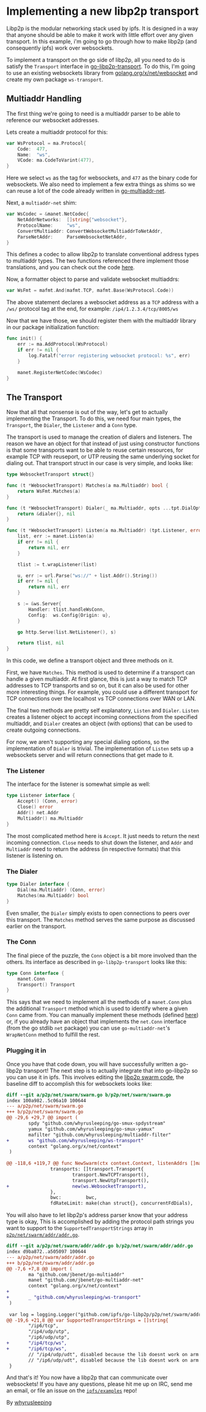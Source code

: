 # Implementing a new libp2p transport

Libp2p is the modular networking stack used by ipfs. It is designed in a way that anyone should be able to make it work with little effort over any given transport. In this example, i'm going to go through how to make libp2p (and consequently ipfs) work over websockets. 

To implement a transport on the go side of libp2p, all you need to do is satisfy the `Transport` interface in [go-libp2p-transport](https://github.com/ipfs/go-libp2p-transport). To do this, I'm going to use an existing websockets library from [golang.org/x/net/websocket](https://golang.org/x/net/websocket) and create my own package `ws-transport`.

## Multiaddr Handling
The first thing we're going to need is a multiaddr parser to be able to reference our websocket addresses. 

Lets create a multiaddr protocol for this:
```go
var WsProtocol = ma.Protocol{
	Code:  477,
	Name:  "ws",
	VCode: ma.CodeToVarint(477),
}
```

Here we select `ws` as the tag for websockets, and `477` as the binary code for websockets.  We also need to implement a few extra things as shims so we can reuse a lot of the code already written in [go-multiaddr-net](https://github.com/jbenet/go-multiaddr-net).

Next, a `multiaddr-net` shim:

```go
var WsCodec = &manet.NetCodec{
	NetAddrNetworks:  []string{"websocket"},
	ProtocolName:     "ws",
	ConvertMultiaddr: ConvertWebsocketMultiaddrToNetAddr,
	ParseNetAddr:     ParseWebsocketNetAddr,
}
```

This defines a codec to allow libp2p to translate conventional address types to multiaddr types. The two functions referenced there implement those translations, and you can check out the code [here](https://github.com/whyrusleeping/ws-transport/blob/master/websocket.go#L43).

Now, a formatter object to parse and validate websocket multiaddrs:

```go
var WsFmt = mafmt.And(mafmt.TCP, mafmt.Base(WsProtocol.Code))
```

The above statement declares a websocket address as a `TCP` address with a `/ws/` protocol tag at the end, for example: `/ip4/1.2.3.4/tcp/8005/ws`

Now that we have those, we should register them with the multiaddr library in our package initialization function:

```go
func init() {
	err := ma.AddProtocol(WsProtocol)
	if err != nil {
		log.Fatalf("error registering websocket protocol: %s", err)
	}

	manet.RegisterNetCodec(WsCodec)
}
```

## The Transport

Now that all that nonsense is out of the way, let's get to actually implementing the Transport. To do this, we need four main types, the `Transport`, the `Dialer`, the `Listener` and a `Conn` type.

The transport is used to manage the creation of dialers and listeners. The reason we have an object for that instead of just using constructor functions is that some transports want to be able to reuse certain resources, for example TCP with reuseport, or UTP reusing the same underlying socket for dialing out. That transport struct in our case is very simple, and looks like:

```go
type WebsocketTransport struct{}

func (t *WebsocketTransport) Matches(a ma.Multiaddr) bool {
	return WsFmt.Matches(a)
}

func (t *WebsocketTransport) Dialer(_ ma.Multiaddr, opts ...tpt.DialOpt) (tpt.Dialer, error) {
	return &dialer{}, nil
}

func (t *WebsocketTransport) Listen(a ma.Multiaddr) (tpt.Listener, error) {
	list, err := manet.Listen(a)
	if err != nil {
		return nil, err
	}

	tlist := t.wrapListener(list)

	u, err := url.Parse("ws://" + list.Addr().String())
	if err != nil {
		return nil, err
	}

	s := &ws.Server{
		Handler: tlist.handleWsConn,
		Config:  ws.Config{Origin: u},
	}

	go http.Serve(list.NetListener(), s)

	return tlist, nil
}
```

In this code, we define a transport object and three methods on it. 

First, we have `Matches`. This method is used to determine if a transport can handle a given multiaddr. At first glance, this is just a way to match TCP addresses to TCP transports and so on, but it can also be used for other more interesting things. For example, you could use a different transport for TCP connections over the localhost vs TCP connections over WAN or LAN.

The final two methods are pretty self explanatory, `Listen` and `Dialer`. `Listen` creates a listener object to accept incoming connections from the specified multiaddr, and `Dialer` creates an object (with options) that can be used to create outgoing connections.

For now, we aren't supporting any special dialing options, so the implementation of `Dialer` is trivial. The implementation of `Listen` sets up a websockets server and will return connections that get made to it.

### The Listener

The interface for the listener is somewhat simple as well:

```go
type Listener interface {
    Accept() (Conn, error)
    Close() error
    Addr() net.Addr
    Multiaddr() ma.Multiaddr
}
```

The most complicated method here is `Accept`.  It just needs to return the next incoming connection. `Close` needs to shut down the listener, and `Addr` and `Multiaddr` need to return the address (in respective formats) that this listener is listening on.

### The Dialer

```go
type Dialer interface {
    Dial(ma.Multiaddr) (Conn, error)
    Matches(ma.Multiaddr) bool
}
```

Even smaller, the `Dialer` simply exists to open connections to peers over this transport. The `Matches` method serves the same purpose as discussed earlier on the transport.

### The Conn

The final piece of the puzzle, the `Conn` object is a bit more involved than the others. Its interface as described in `go-libp2p-transport` looks like this:

```go
type Conn interface {
    manet.Conn
    Transport() Transport
}
```

This says that we need to implement all the methods of a `manet.Conn` plus the additional `Transport` method which is used to identify where a given `Conn` came from. You can manually implement these methods (defined [here](https://github.com/jbenet/go-multiaddr-net/blob/master/net.go#L14)) or, if you already have an object that implements the `net.Conn` interface (from the go stdlib `net` package) you can use `go-multiaddr-net`'s  `WrapNetConn` method to fulfill the rest. 

### Plugging it in

Once you have that code down, you will have successfully written a go-libp2p transport! The next step is to actually integrate that into go-libp2p so you can use it in ipfs. This involves editing the [libp2p swarm code](https://github.com/ipfs/go-libp2p/blob/master/p2p/net/swarm/swarm.go#L118), the baseline diff to accomplish this for websockets looks like:

```diff
diff --git a/p2p/net/swarm/swarm.go b/p2p/net/swarm/swarm.go
index 100a982..5c06a10 100644
--- a/p2p/net/swarm/swarm.go
+++ b/p2p/net/swarm/swarm.go
@@ -29,6 +29,7 @@ import (
        spdy "github.com/whyrusleeping/go-smux-spdystream"
        yamux "github.com/whyrusleeping/go-smux-yamux"
        mafilter "github.com/whyrusleeping/multiaddr-filter"
+       ws "github.com/whyrusleeping/ws-transport"
        context "golang.org/x/net/context"
 )
 
@@ -118,6 +119,7 @@ func NewSwarm(ctx context.Context, listenAddrs []ma.Multiaddr,
                transports: []transport.Transport{
                        transport.NewTCPTransport(),
                        transport.NewUtpTransport(),
+                       new(ws.WebsocketTransport),
                },
                bwc:         bwc,
                fdRateLimit: make(chan struct{}, concurrentFdDials),
```

You will also have to let libp2p's address parser know that your address type is okay, This is accomplished by adding the protocol path strings you want to support to the `SupportedTransportStrings` array in [`p2p/net/swarm/addr/addr.go`](https://github.com/ipfs/go-libp2p/blob/master/p2p/net/swarm/addr/addr.go#L17).

```diff
diff --git a/p2p/net/swarm/addr/addr.go b/p2p/net/swarm/addr/addr.go
index d9ba872..a505097 100644
--- a/p2p/net/swarm/addr/addr.go
+++ b/p2p/net/swarm/addr/addr.go
@@ -7,6 +7,8 @@ import (
        ma "github.com/jbenet/go-multiaddr"
        manet "github.com/jbenet/go-multiaddr-net"
        context "golang.org/x/net/context"
+
+       _ "github.com/whyrusleeping/ws-transport"
 )
 
 var log = logging.Logger("github.com/ipfs/go-libp2p/p2p/net/swarm/addr")
@@ -19,6 +21,8 @@ var SupportedTransportStrings = []string{
        "/ip6/tcp",
        "/ip4/udp/utp",
        "/ip6/udp/utp",
+       "/ip4/tcp/ws",
+       "/ip6/tcp/ws",
        // "/ip4/udp/udt", disabled because the lib doesnt work on arm
        // "/ip6/udp/udt", disabled because the lib doesnt work on arm
 }
```

And that's it! You now have a libp2p that can communicate over websockets! If you have any questions, please hit me up on IRC, send me an email, or file an issue on the [`ipfs/examples`](https://github.com/ipfs/examples) repo!

By [whyrusleeping](http://github.com/whyrusleeping)
